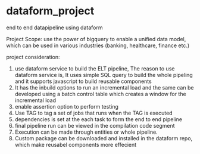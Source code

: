 # dataform_project
end to end datapipeline using dataform

Project Scope:
  use the power of bigquery to enable a unified data model, which can be used in various industries (banking, healthcare, finance etc.)

project consideration:
  1. use dataform service to build the ELT pipeline, The reason to use dataform service is, It uses simple SQL query to build the whole pipeling and it supports javascript to build reusable components
  2. It has the inbuild options to run an incremental load and the same can be developed using a batch control table which creates a window for the incremental load
  3. enable assertion option to perform testing
  4. Use TAG to tag a set of jobs that runs when the TAG is executed
  5. dependencies is set at the each task to form the end to end pipeline
  6. final pipeline run can be viewed in the compilation code segment
  7. Execution can be made through entities or whole pipeline.
  8. Custom package can be downloaded and installed in the dataform repo, which make reusabel components more effecient


